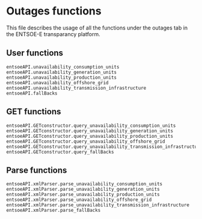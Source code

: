 # Outages functions

This file describes the usage of all the functions under the outages tab in the ENTSOE-E transparancy platform.

## User functions

```@docs
entsoeAPI.unavailability_consumption_units
entsoeAPI.unavailability_generation_units
entsoeAPI.unavailability_production_units
entsoeAPI.unavailability_offshore_grid
entsoeAPI.unavailability_transmission_infrastructure
entsoeAPI.fallBacks
```

## GET functions

```@docs
entsoeAPI.GETconstructor.query_unavailability_consumption_units
entsoeAPI.GETconstructor.query_unavailability_generation_units
entsoeAPI.GETconstructor.query_unavailability_production_units
entsoeAPI.GETconstructor.query_unavailability_offshore_grid
entsoeAPI.GETconstructor.query_unavailability_transmission_infrastructure
entsoeAPI.GETconstructor.query_fallBacks
```

## Parse functions

```@docs
entsoeAPI.xmlParser.parse_unavailability_consumption_units
entsoeAPI.xmlParser.parse_unavailability_generation_units
entsoeAPI.xmlParser.parse_unavailability_production_units
entsoeAPI.xmlParser.parse_unavailability_offshore_grid
entsoeAPI.xmlParser.parse_unavailability_transmission_infrastructure
entsoeAPI.xmlParser.parse_fallBacks
```